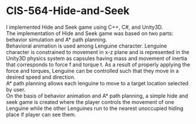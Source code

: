 CIS-564-Hide-and-Seek
=====================
I implemented Hide and Seek game using C++, C#, and Unity3D.   
The implementation of Hide and Seek game was based on two parts: behavior simulation and A* path planning.   
Behavioral animation is used among Lenguine character. Lenguine character is constrained to movement in x-z plane and is represented in the Unity3D physics system as capsules having mass and movement of inertia that corresponds to force f and torque t. As a result of properly applying the force and torques, Lenguine can be controlled such that they move in a desired speed and direction.    
A* path planning allows each lenguine to move to a target location selected by user.   
On the basis of behavior animation and A* path planning, a simple hide and seek game is created where the player controls the movement of one Lenguine while the other Lenguines run to the nearest unoccupied hiding place if player can see them. 
